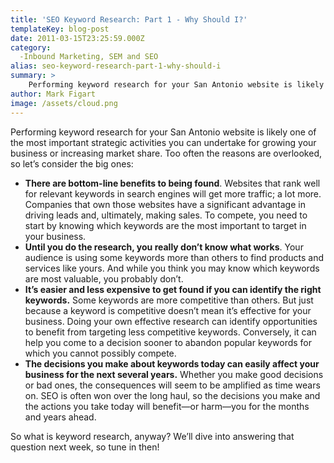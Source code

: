 ```yaml
---
title: 'SEO Keyword Research: Part 1 - Why Should I?'
templateKey: blog-post
date: 2011-03-15T23:25:59.000Z
category: 
  -Inbound Marketing, SEM and SEO
alias: seo-keyword-research-part-1-why-should-i
summary: > 
  	Performing keyword research for your San Antonio website is likely one of the most important strategic activities you can undertake for growing your business or increasing market share. Too often the reasons are overlooked, so let’s consider the big ones:
author: Mark Figart
image: /assets/cloud.png
---
```


Performing keyword research for your San Antonio website is likely one of the most important strategic activities you can undertake for growing your business or increasing market share. Too often the reasons are overlooked, so let’s consider the big ones:

*   **There are bottom-line benefits to being found**. Websites that rank well for relevant keywords in search engines will get more traffic; a lot more. Companies that own those websites have a significant advantage in driving leads and, ultimately, making sales. To compete, you need to start by knowing which keywords are the most important to target in your business.
*   **Until you do the research, you really don’t know what works**. Your audience is using some keywords more than others to find products and services like yours. And while you think you may know which keywords are most valuable, you probably don’t. 
*   **It’s easier and less expensive to get found if you can identify the right keywords.** Some keywords are more competitive than others. But just because a keyword is competitive doesn’t mean it’s effective for your business. Doing your own effective research can identify opportunities to benefit from targeting less competitive keywords. Conversely, it can help you come to a decision sooner to abandon popular keywords for which you cannot possibly compete.
*   **The decisions you make about keywords today can easily affect your business for the next several years.** Whether you make good decisions or bad ones, the consequences will seem to be amplified as time wears on. SEO is often won over the long haul, so the decisions you make and the actions you take today will benefit—or harm—you for the months and years ahead.

So what is keyword research, anyway? We’ll dive into answering that question next week, so tune in then!